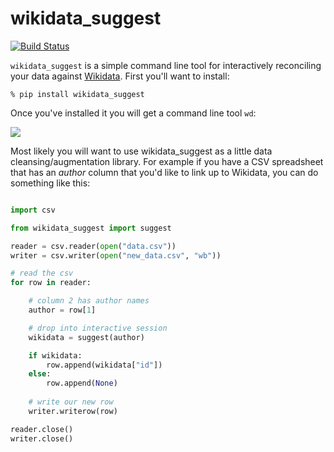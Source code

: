 # wikidata_suggest

[![Build Status](https://secure.travis-ci.org/edsu/wikidata_suggest.png)](http://travis-ci.org/edsu/wikidata_suggest)

`wikidata_suggest` is a simple command line tool for interactively reconciling 
your data against [Wikidata](https://wikidata.org). First you'll want to
install:

    % pip install wikidata_suggest

Once you've installed it you will get a command line tool `wd`:

![](http://edsu.github.io/wikidata_suggest/images/screenshot1.png)

Most likely you will want to use wikidata_suggest as a little data 
cleansing/augmentation library. For example if you have a CSV spreadsheet 
that has an *author* column that you'd like to link up to Wikidata, you 
can do something like this:

```python

import csv

from wikidata_suggest import suggest

reader = csv.reader(open("data.csv"))
writer = csv.writer(open("new_data.csv", "wb"))

# read the csv 
for row in reader:

    # column 2 has author names
    author = row[1]

    # drop into interactive session
    wikidata = suggest(author)

    if wikidata:
        row.append(wikidata["id"])
    else:
        row.append(None)
  
    # write our new row 
    writer.writerow(row)

reader.close()
writer.close()
```


